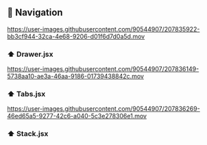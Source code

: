## 🧭 Navigation

https://user-images.githubusercontent.com/90544907/207835922-bb3cf944-32ca-4e68-9206-d01f6d7d0a5d.mov
### ⬆️ Drawer.jsx 

https://user-images.githubusercontent.com/90544907/207836149-5738aa10-ae3a-46aa-9186-01739438842c.mov
### ⬆️ Tabs.jsx 

https://user-images.githubusercontent.com/90544907/207836269-46ed65a5-9277-42c6-a040-5c3e278306e1.mov
### ⬆️ Stack.jsx



